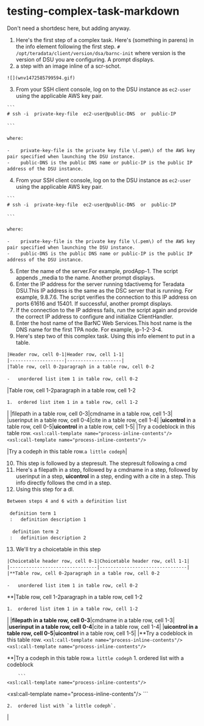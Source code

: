 # testing-complex-task-markdown

Don't need a shortdesc here, but adding anyway.

1.   Here's the first step of a complex task. Here's \(something in parens\) in the info element following the first step. `# /opt/teradata/client/version/dsa/barnc-init` where version is the version of DSU you are configuring. A prompt displays.
2.   a step with an image inline of a scr-schot. 

    ![](wnv1472585799594.gif)

3.   From your SSH client console, log on to the DSU instance as `ec2-user` using the applicable AWS key pair. 

    ```
    # ssh -i  private-key-file  ec2-user@public-DNS  or  public-IP
    					
    ```

    where:

    -    private-key-file is the private key file \(.pem\) of the AWS key pair specified when launching the DSU instance.
    -    public-DNS is the public DNS name or public-IP is the public IP address of the DSU instance.
4.   From your SSH client console, log on to the DSU instance as `ec2-user` using the applicable AWS key pair. 

    ```
    # ssh -i  private-key-file  ec2-user@public-DNS  or  public-IP
    					
    ```

    where:

    -    private-key-file is the private key file \(.pem\) of the AWS key pair specified when launching the DSU instance.
    -    public-DNS is the public DNS name or public-IP is the public IP address of the DSU instance.
5.  Enter the name of the server.For example, prodApp-1. The script appends \_media to the name. Another prompt displays.
6.  Enter the IP address for the server running tdactivemq for Teradata DSU.This IP address is the same as the DSC server that is running. For example, 9.8.7.6. The script verifies the connection to this IP address on ports 61616 and 15401. If successful, another prompt displays.
7.  If the connection to the IP address fails, run the script again and provide the correct IP address to configure and initialize ClientHandler.
8.  Enter the host name of the BarNC Web Services.This host name is the DNS name for the first TPA node. For example, ip-1-2-3-4.
9.   Here's step two of this complex task. Using this info element to put in a table.

    |Header row, cell 0-1|Header row, cell 1-1|
    |--------------------|--------------------|
    |Table row, cell 0-2paragraph in a table row, cell 0-2

    -   unordered list item 1 in table row, cell 0-2
|Table row, cell 1-2paragraph in a table row, cell 1-2

    1.  ordered list item 1 in a table row, cell 1-2
|
    |filepath in a table row, cell 0-3|cmdname in a table row, cell 1-3|
    |userinput in a table row, cell 0-4|cite in a table row, cell 1-4|
    |**uicontrol** in a table row, cell 0-5|**uicontrol** in a table row, cell 1-5|
    |Try a codeblock in this table row.    ```
    <xsl:call-template name="process-inline-contents"/>
   <xsl:call-template name="process-inline-contents"/>
    ```

|Try a codeph in this table row.`a little codeph`|

10.  This step is followed by a stepresult. The stepresult following a cmd
11.  Here's a filepath in a step, followed by a cmdname in a step, followed by userinput in a step, **uicontrol** in a step, ending with a cite in a step. This info directly follows the cmd in a step.
12.  Using this step for a dl. 

    Between steps 4 and 6 with a definition list

     definition term 1
     :   definition description 1

      definition term 2
     :   definition description 2

 13.  We'll try a choicetable in this step 

    |Choicetable header row, cell 0-1|Choicetable header row, cell 1-1|
    |--------------------------------|--------------------------------|
    |**Table row, cell 0-2paragraph in a table row, cell 0-2

    -   unordered list item 1 in table row, cell 0-2
**|Table row, cell 1-2paragraph in a table row, cell 1-2

    1.  ordered list item 1 in a table row, cell 1-2
|
    |**filepath in a table row, cell 0-3**|cmdname in a table row, cell 1-3|
    |**userinput in a table row, cell 0-4**|cite in a table row, cell 1-4|
    |****uicontrol** in a table row, cell 0-5**|**uicontrol** in a table row, cell 1-5|
    |**Try a codeblock in this table row.    ```
    <xsl:call-template name="process-inline-contents"/>
   <xsl:call-template name="process-inline-contents"/>
    ```

**|Try a codeph in this table row.`a little codeph`    1.  ordered list with a codeblock

        ```
    <xsl:call-template name="process-inline-contents"/>
   <xsl:call-template name="process-inline-contents"/>
        ```

    2.  ordered list with `a little codeph`.
|


